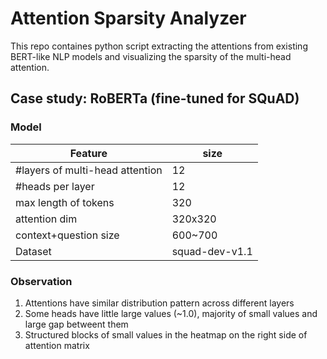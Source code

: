 # Attention Sparsity Analyzer

This repo containes python script extracting the attentions from existing
BERT-like NLP models and visualizing the sparsity of the multi-head attention.

## Case study: RoBERTa (fine-tuned for SQuAD)

### Model

| Feature                         | size           |
| ------------------------------- | -------------- |
| #layers of multi-head attention | 12             |
| #heads per layer                | 12             |
| max length of tokens            | 320            |
| attention dim                   | 320x320        |
| context+question size           | 600~700        |
| Dataset                         | squad-dev-v1.1 |

### Observation

1. Attentions have similar distribution pattern across different layers
2. Some heads have little large values (~1.0), majority of small values and large gap betweent them
3. Structured blocks of small values in the heatmap on the right side of attention matrix
   